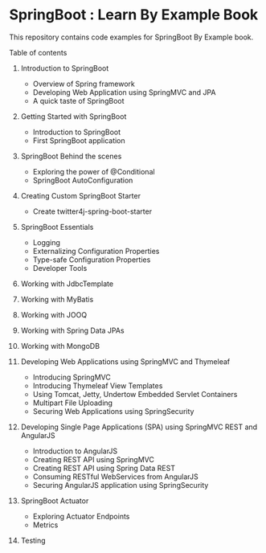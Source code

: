 # SpringBoot : Learn By Example Book

This repository contains code examples for SpringBoot By Example book.

Table of contents

1. Introduction to SpringBoot
	* Overview of Spring framework
	* Developing Web Application using SpringMVC and JPA
	* A quick taste of SpringBoot

2. Getting Started with SpringBoot
	* Introduction to SpringBoot
	* First SpringBoot application
	
3. SpringBoot Behind the scenes
	* Exploring the power of @Conditional
	* SpringBoot AutoConfiguration
	
4. Creating Custom SpringBoot Starter
	* Create twitter4j-spring-boot-starter

5. SpringBoot Essentials	
	* Logging
	* Externalizing Configuration Properties
	* Type-safe Configuration Properties
	* Developer Tools
	
6. Working with JdbcTemplate

7. Working with MyBatis

8. Working with JOOQ

9. Working with Spring Data JPAs

10. Working with MongoDB

11. Developing Web Applications using SpringMVC and Thymeleaf
	* Introducing SpringMVC
	* Introducing Thymeleaf View Templates
	* Using Tomcat, Jetty, Undertow Embedded Servlet Containers
	* Multipart File Uploading
	* Securing Web Applications using SpringSecurity
	
	
12. Developing Single Page Applications (SPA) using SpringMVC REST and AngularJS
	* Introduction to AngularJS
	* Creating REST API using SpringMVC
	* Creating REST API using Spring Data REST
	* Consuming RESTful WebServices from AngularJS
	* Securing AngularJS application using SpringSecurity
	
13. SpringBoot Actuator
	* Exploring Actuator Endpoints
	* Metrics
	
14. Testing

